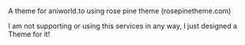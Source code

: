 # 
A theme for aniworld.to using rose pine theme (rosepinetheme.com)


I am not supporting or using this services in any way, I just designed a Theme for it!
